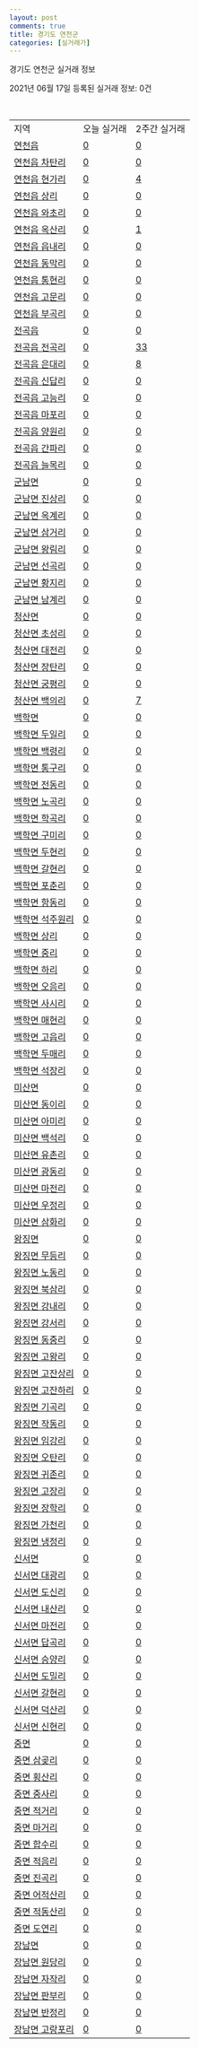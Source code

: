 ```yaml
---
layout: post
comments: true
title: 경기도 연천군
categories: [실거래가]
---
```


경기도 연천군 실거래 정보

2021년 06월 17일 등록된 실거래 정보: 0건

<script type="text/javascript">
  google.charts.load('current', {'packages':['corechart']});
  google.charts.setOnLoadCallback(drawChart);

  function drawChart() {
    var data = google.visualization.arrayToDataTable([['거래일', '매매', '전월세', '전매'], ['2021-03', 0, 3, 0], ['2021-04', 14, 4, 0], ['2021-05', 23, 6, 0], ['2021-06', 3, 0, 0]]);

    var options = {
      title: '최근 유형별 거래량 추이',
      legend: { position: 'bottom' }
    };

    var chart = new google.visualization.LineChart(document.getElementById('columnchart_material'));
    chart.draw(data, (options));
  }
</script>

<div id="columnchart_material" style="width: 450px; margin-left: -35px"></div>
<br>
<table class="sortable">
  <tr>
    <td>지역</td>
    <td>오늘 실거래</td>
    <td>2주간 실거래</td>
  </tr>

  
  <tr class="item">
    <td><a href="4180025000.html">연천읍</a></td>
    <td><a href="4180025000.html">0</a></td>
    <td><a href="4180025000.html">0</a></td>
  </tr>
    

  <tr class="item">
    <td><a href="4180025021.html">연천읍 차탄리</a></td>
    <td><a href="4180025021.html">0</a></td>
    <td><a href="4180025021.html">0</a></td>
  </tr>
    

  <tr class="item">
    <td><a href="4180025022.html">연천읍 현가리</a></td>
    <td><a href="4180025022.html">0</a></td>
    <td><a href="4180025022.html">4</a></td>
  </tr>
    

  <tr class="item">
    <td><a href="4180025023.html">연천읍 상리</a></td>
    <td><a href="4180025023.html">0</a></td>
    <td><a href="4180025023.html">0</a></td>
  </tr>
    

  <tr class="item">
    <td><a href="4180025024.html">연천읍 와초리</a></td>
    <td><a href="4180025024.html">0</a></td>
    <td><a href="4180025024.html">0</a></td>
  </tr>
    

  <tr class="item">
    <td><a href="4180025025.html">연천읍 옥산리</a></td>
    <td><a href="4180025025.html">0</a></td>
    <td><a href="4180025025.html">1</a></td>
  </tr>
    

  <tr class="item">
    <td><a href="4180025026.html">연천읍 읍내리</a></td>
    <td><a href="4180025026.html">0</a></td>
    <td><a href="4180025026.html">0</a></td>
  </tr>
    

  <tr class="item">
    <td><a href="4180025027.html">연천읍 동막리</a></td>
    <td><a href="4180025027.html">0</a></td>
    <td><a href="4180025027.html">0</a></td>
  </tr>
    

  <tr class="item">
    <td><a href="4180025028.html">연천읍 통현리</a></td>
    <td><a href="4180025028.html">0</a></td>
    <td><a href="4180025028.html">0</a></td>
  </tr>
    

  <tr class="item">
    <td><a href="4180025029.html">연천읍 고문리</a></td>
    <td><a href="4180025029.html">0</a></td>
    <td><a href="4180025029.html">0</a></td>
  </tr>
    

  <tr class="item">
    <td><a href="4180025030.html">연천읍 부곡리</a></td>
    <td><a href="4180025030.html">0</a></td>
    <td><a href="4180025030.html">0</a></td>
  </tr>
    

  <tr class="item">
    <td><a href="4180025300.html">전곡읍</a></td>
    <td><a href="4180025300.html">0</a></td>
    <td><a href="4180025300.html">0</a></td>
  </tr>
    

  <tr class="item">
    <td><a href="4180025321.html">전곡읍 전곡리</a></td>
    <td><a href="4180025321.html">0</a></td>
    <td><a href="4180025321.html">33</a></td>
  </tr>
    

  <tr class="item">
    <td><a href="4180025322.html">전곡읍 은대리</a></td>
    <td><a href="4180025322.html">0</a></td>
    <td><a href="4180025322.html">8</a></td>
  </tr>
    

  <tr class="item">
    <td><a href="4180025323.html">전곡읍 신답리</a></td>
    <td><a href="4180025323.html">0</a></td>
    <td><a href="4180025323.html">0</a></td>
  </tr>
    

  <tr class="item">
    <td><a href="4180025324.html">전곡읍 고능리</a></td>
    <td><a href="4180025324.html">0</a></td>
    <td><a href="4180025324.html">0</a></td>
  </tr>
    

  <tr class="item">
    <td><a href="4180025325.html">전곡읍 마포리</a></td>
    <td><a href="4180025325.html">0</a></td>
    <td><a href="4180025325.html">0</a></td>
  </tr>
    

  <tr class="item">
    <td><a href="4180025326.html">전곡읍 양원리</a></td>
    <td><a href="4180025326.html">0</a></td>
    <td><a href="4180025326.html">0</a></td>
  </tr>
    

  <tr class="item">
    <td><a href="4180025327.html">전곡읍 간파리</a></td>
    <td><a href="4180025327.html">0</a></td>
    <td><a href="4180025327.html">0</a></td>
  </tr>
    

  <tr class="item">
    <td><a href="4180025328.html">전곡읍 늘목리</a></td>
    <td><a href="4180025328.html">0</a></td>
    <td><a href="4180025328.html">0</a></td>
  </tr>
    

  <tr class="item">
    <td><a href="4180031000.html">군남면</a></td>
    <td><a href="4180031000.html">0</a></td>
    <td><a href="4180031000.html">0</a></td>
  </tr>
    

  <tr class="item">
    <td><a href="4180031021.html">군남면 진상리</a></td>
    <td><a href="4180031021.html">0</a></td>
    <td><a href="4180031021.html">0</a></td>
  </tr>
    

  <tr class="item">
    <td><a href="4180031022.html">군남면 옥계리</a></td>
    <td><a href="4180031022.html">0</a></td>
    <td><a href="4180031022.html">0</a></td>
  </tr>
    

  <tr class="item">
    <td><a href="4180031023.html">군남면 삼거리</a></td>
    <td><a href="4180031023.html">0</a></td>
    <td><a href="4180031023.html">0</a></td>
  </tr>
    

  <tr class="item">
    <td><a href="4180031024.html">군남면 왕림리</a></td>
    <td><a href="4180031024.html">0</a></td>
    <td><a href="4180031024.html">0</a></td>
  </tr>
    

  <tr class="item">
    <td><a href="4180031025.html">군남면 선곡리</a></td>
    <td><a href="4180031025.html">0</a></td>
    <td><a href="4180031025.html">0</a></td>
  </tr>
    

  <tr class="item">
    <td><a href="4180031026.html">군남면 황지리</a></td>
    <td><a href="4180031026.html">0</a></td>
    <td><a href="4180031026.html">0</a></td>
  </tr>
    

  <tr class="item">
    <td><a href="4180031027.html">군남면 남계리</a></td>
    <td><a href="4180031027.html">0</a></td>
    <td><a href="4180031027.html">0</a></td>
  </tr>
    

  <tr class="item">
    <td><a href="4180032000.html">청산면</a></td>
    <td><a href="4180032000.html">0</a></td>
    <td><a href="4180032000.html">0</a></td>
  </tr>
    

  <tr class="item">
    <td><a href="4180032021.html">청산면 초성리</a></td>
    <td><a href="4180032021.html">0</a></td>
    <td><a href="4180032021.html">0</a></td>
  </tr>
    

  <tr class="item">
    <td><a href="4180032022.html">청산면 대전리</a></td>
    <td><a href="4180032022.html">0</a></td>
    <td><a href="4180032022.html">0</a></td>
  </tr>
    

  <tr class="item">
    <td><a href="4180032023.html">청산면 장탄리</a></td>
    <td><a href="4180032023.html">0</a></td>
    <td><a href="4180032023.html">0</a></td>
  </tr>
    

  <tr class="item">
    <td><a href="4180032024.html">청산면 궁평리</a></td>
    <td><a href="4180032024.html">0</a></td>
    <td><a href="4180032024.html">0</a></td>
  </tr>
    

  <tr class="item">
    <td><a href="4180032025.html">청산면 백의리</a></td>
    <td><a href="4180032025.html">0</a></td>
    <td><a href="4180032025.html">7</a></td>
  </tr>
    

  <tr class="item">
    <td><a href="4180033000.html">백학면</a></td>
    <td><a href="4180033000.html">0</a></td>
    <td><a href="4180033000.html">0</a></td>
  </tr>
    

  <tr class="item">
    <td><a href="4180033021.html">백학면 두일리</a></td>
    <td><a href="4180033021.html">0</a></td>
    <td><a href="4180033021.html">0</a></td>
  </tr>
    

  <tr class="item">
    <td><a href="4180033022.html">백학면 백령리</a></td>
    <td><a href="4180033022.html">0</a></td>
    <td><a href="4180033022.html">0</a></td>
  </tr>
    

  <tr class="item">
    <td><a href="4180033023.html">백학면 통구리</a></td>
    <td><a href="4180033023.html">0</a></td>
    <td><a href="4180033023.html">0</a></td>
  </tr>
    

  <tr class="item">
    <td><a href="4180033024.html">백학면 전동리</a></td>
    <td><a href="4180033024.html">0</a></td>
    <td><a href="4180033024.html">0</a></td>
  </tr>
    

  <tr class="item">
    <td><a href="4180033025.html">백학면 노곡리</a></td>
    <td><a href="4180033025.html">0</a></td>
    <td><a href="4180033025.html">0</a></td>
  </tr>
    

  <tr class="item">
    <td><a href="4180033026.html">백학면 학곡리</a></td>
    <td><a href="4180033026.html">0</a></td>
    <td><a href="4180033026.html">0</a></td>
  </tr>
    

  <tr class="item">
    <td><a href="4180033027.html">백학면 구미리</a></td>
    <td><a href="4180033027.html">0</a></td>
    <td><a href="4180033027.html">0</a></td>
  </tr>
    

  <tr class="item">
    <td><a href="4180033028.html">백학면 두현리</a></td>
    <td><a href="4180033028.html">0</a></td>
    <td><a href="4180033028.html">0</a></td>
  </tr>
    

  <tr class="item">
    <td><a href="4180033029.html">백학면 갈현리</a></td>
    <td><a href="4180033029.html">0</a></td>
    <td><a href="4180033029.html">0</a></td>
  </tr>
    

  <tr class="item">
    <td><a href="4180033030.html">백학면 포춘리</a></td>
    <td><a href="4180033030.html">0</a></td>
    <td><a href="4180033030.html">0</a></td>
  </tr>
    

  <tr class="item">
    <td><a href="4180033031.html">백학면 항동리</a></td>
    <td><a href="4180033031.html">0</a></td>
    <td><a href="4180033031.html">0</a></td>
  </tr>
    

  <tr class="item">
    <td><a href="4180033033.html">백학면 석주원리</a></td>
    <td><a href="4180033033.html">0</a></td>
    <td><a href="4180033033.html">0</a></td>
  </tr>
    

  <tr class="item">
    <td><a href="4180033034.html">백학면 상리</a></td>
    <td><a href="4180033034.html">0</a></td>
    <td><a href="4180033034.html">0</a></td>
  </tr>
    

  <tr class="item">
    <td><a href="4180033035.html">백학면 중리</a></td>
    <td><a href="4180033035.html">0</a></td>
    <td><a href="4180033035.html">0</a></td>
  </tr>
    

  <tr class="item">
    <td><a href="4180033036.html">백학면 하리</a></td>
    <td><a href="4180033036.html">0</a></td>
    <td><a href="4180033036.html">0</a></td>
  </tr>
    

  <tr class="item">
    <td><a href="4180033037.html">백학면 오음리</a></td>
    <td><a href="4180033037.html">0</a></td>
    <td><a href="4180033037.html">0</a></td>
  </tr>
    

  <tr class="item">
    <td><a href="4180033038.html">백학면 사시리</a></td>
    <td><a href="4180033038.html">0</a></td>
    <td><a href="4180033038.html">0</a></td>
  </tr>
    

  <tr class="item">
    <td><a href="4180033039.html">백학면 매현리</a></td>
    <td><a href="4180033039.html">0</a></td>
    <td><a href="4180033039.html">0</a></td>
  </tr>
    

  <tr class="item">
    <td><a href="4180033040.html">백학면 고읍리</a></td>
    <td><a href="4180033040.html">0</a></td>
    <td><a href="4180033040.html">0</a></td>
  </tr>
    

  <tr class="item">
    <td><a href="4180033041.html">백학면 두매리</a></td>
    <td><a href="4180033041.html">0</a></td>
    <td><a href="4180033041.html">0</a></td>
  </tr>
    

  <tr class="item">
    <td><a href="4180033046.html">백학면 석장리</a></td>
    <td><a href="4180033046.html">0</a></td>
    <td><a href="4180033046.html">0</a></td>
  </tr>
    

  <tr class="item">
    <td><a href="4180034000.html">미산면</a></td>
    <td><a href="4180034000.html">0</a></td>
    <td><a href="4180034000.html">0</a></td>
  </tr>
    

  <tr class="item">
    <td><a href="4180034021.html">미산면 동이리</a></td>
    <td><a href="4180034021.html">0</a></td>
    <td><a href="4180034021.html">0</a></td>
  </tr>
    

  <tr class="item">
    <td><a href="4180034022.html">미산면 아미리</a></td>
    <td><a href="4180034022.html">0</a></td>
    <td><a href="4180034022.html">0</a></td>
  </tr>
    

  <tr class="item">
    <td><a href="4180034023.html">미산면 백석리</a></td>
    <td><a href="4180034023.html">0</a></td>
    <td><a href="4180034023.html">0</a></td>
  </tr>
    

  <tr class="item">
    <td><a href="4180034024.html">미산면 유촌리</a></td>
    <td><a href="4180034024.html">0</a></td>
    <td><a href="4180034024.html">0</a></td>
  </tr>
    

  <tr class="item">
    <td><a href="4180034025.html">미산면 광동리</a></td>
    <td><a href="4180034025.html">0</a></td>
    <td><a href="4180034025.html">0</a></td>
  </tr>
    

  <tr class="item">
    <td><a href="4180034026.html">미산면 마전리</a></td>
    <td><a href="4180034026.html">0</a></td>
    <td><a href="4180034026.html">0</a></td>
  </tr>
    

  <tr class="item">
    <td><a href="4180034027.html">미산면 우정리</a></td>
    <td><a href="4180034027.html">0</a></td>
    <td><a href="4180034027.html">0</a></td>
  </tr>
    

  <tr class="item">
    <td><a href="4180034028.html">미산면 삼화리</a></td>
    <td><a href="4180034028.html">0</a></td>
    <td><a href="4180034028.html">0</a></td>
  </tr>
    

  <tr class="item">
    <td><a href="4180035000.html">왕징면</a></td>
    <td><a href="4180035000.html">0</a></td>
    <td><a href="4180035000.html">0</a></td>
  </tr>
    

  <tr class="item">
    <td><a href="4180035021.html">왕징면 무등리</a></td>
    <td><a href="4180035021.html">0</a></td>
    <td><a href="4180035021.html">0</a></td>
  </tr>
    

  <tr class="item">
    <td><a href="4180035022.html">왕징면 노동리</a></td>
    <td><a href="4180035022.html">0</a></td>
    <td><a href="4180035022.html">0</a></td>
  </tr>
    

  <tr class="item">
    <td><a href="4180035023.html">왕징면 북삼리</a></td>
    <td><a href="4180035023.html">0</a></td>
    <td><a href="4180035023.html">0</a></td>
  </tr>
    

  <tr class="item">
    <td><a href="4180035024.html">왕징면 강내리</a></td>
    <td><a href="4180035024.html">0</a></td>
    <td><a href="4180035024.html">0</a></td>
  </tr>
    

  <tr class="item">
    <td><a href="4180035025.html">왕징면 강서리</a></td>
    <td><a href="4180035025.html">0</a></td>
    <td><a href="4180035025.html">0</a></td>
  </tr>
    

  <tr class="item">
    <td><a href="4180035026.html">왕징면 동중리</a></td>
    <td><a href="4180035026.html">0</a></td>
    <td><a href="4180035026.html">0</a></td>
  </tr>
    

  <tr class="item">
    <td><a href="4180035027.html">왕징면 고왕리</a></td>
    <td><a href="4180035027.html">0</a></td>
    <td><a href="4180035027.html">0</a></td>
  </tr>
    

  <tr class="item">
    <td><a href="4180035028.html">왕징면 고잔상리</a></td>
    <td><a href="4180035028.html">0</a></td>
    <td><a href="4180035028.html">0</a></td>
  </tr>
    

  <tr class="item">
    <td><a href="4180035029.html">왕징면 고잔하리</a></td>
    <td><a href="4180035029.html">0</a></td>
    <td><a href="4180035029.html">0</a></td>
  </tr>
    

  <tr class="item">
    <td><a href="4180035030.html">왕징면 기곡리</a></td>
    <td><a href="4180035030.html">0</a></td>
    <td><a href="4180035030.html">0</a></td>
  </tr>
    

  <tr class="item">
    <td><a href="4180035031.html">왕징면 작동리</a></td>
    <td><a href="4180035031.html">0</a></td>
    <td><a href="4180035031.html">0</a></td>
  </tr>
    

  <tr class="item">
    <td><a href="4180035032.html">왕징면 임강리</a></td>
    <td><a href="4180035032.html">0</a></td>
    <td><a href="4180035032.html">0</a></td>
  </tr>
    

  <tr class="item">
    <td><a href="4180035033.html">왕징면 오탄리</a></td>
    <td><a href="4180035033.html">0</a></td>
    <td><a href="4180035033.html">0</a></td>
  </tr>
    

  <tr class="item">
    <td><a href="4180035034.html">왕징면 귀존리</a></td>
    <td><a href="4180035034.html">0</a></td>
    <td><a href="4180035034.html">0</a></td>
  </tr>
    

  <tr class="item">
    <td><a href="4180035035.html">왕징면 고장리</a></td>
    <td><a href="4180035035.html">0</a></td>
    <td><a href="4180035035.html">0</a></td>
  </tr>
    

  <tr class="item">
    <td><a href="4180035036.html">왕징면 장학리</a></td>
    <td><a href="4180035036.html">0</a></td>
    <td><a href="4180035036.html">0</a></td>
  </tr>
    

  <tr class="item">
    <td><a href="4180035037.html">왕징면 가천리</a></td>
    <td><a href="4180035037.html">0</a></td>
    <td><a href="4180035037.html">0</a></td>
  </tr>
    

  <tr class="item">
    <td><a href="4180035038.html">왕징면 냉정리</a></td>
    <td><a href="4180035038.html">0</a></td>
    <td><a href="4180035038.html">0</a></td>
  </tr>
    

  <tr class="item">
    <td><a href="4180036000.html">신서면</a></td>
    <td><a href="4180036000.html">0</a></td>
    <td><a href="4180036000.html">0</a></td>
  </tr>
    

  <tr class="item">
    <td><a href="4180036021.html">신서면 대광리</a></td>
    <td><a href="4180036021.html">0</a></td>
    <td><a href="4180036021.html">0</a></td>
  </tr>
    

  <tr class="item">
    <td><a href="4180036022.html">신서면 도신리</a></td>
    <td><a href="4180036022.html">0</a></td>
    <td><a href="4180036022.html">0</a></td>
  </tr>
    

  <tr class="item">
    <td><a href="4180036023.html">신서면 내산리</a></td>
    <td><a href="4180036023.html">0</a></td>
    <td><a href="4180036023.html">0</a></td>
  </tr>
    

  <tr class="item">
    <td><a href="4180036024.html">신서면 마전리</a></td>
    <td><a href="4180036024.html">0</a></td>
    <td><a href="4180036024.html">0</a></td>
  </tr>
    

  <tr class="item">
    <td><a href="4180036025.html">신서면 답곡리</a></td>
    <td><a href="4180036025.html">0</a></td>
    <td><a href="4180036025.html">0</a></td>
  </tr>
    

  <tr class="item">
    <td><a href="4180036026.html">신서면 승양리</a></td>
    <td><a href="4180036026.html">0</a></td>
    <td><a href="4180036026.html">0</a></td>
  </tr>
    

  <tr class="item">
    <td><a href="4180036027.html">신서면 도밀리</a></td>
    <td><a href="4180036027.html">0</a></td>
    <td><a href="4180036027.html">0</a></td>
  </tr>
    

  <tr class="item">
    <td><a href="4180036028.html">신서면 갈현리</a></td>
    <td><a href="4180036028.html">0</a></td>
    <td><a href="4180036028.html">0</a></td>
  </tr>
    

  <tr class="item">
    <td><a href="4180036029.html">신서면 덕산리</a></td>
    <td><a href="4180036029.html">0</a></td>
    <td><a href="4180036029.html">0</a></td>
  </tr>
    

  <tr class="item">
    <td><a href="4180036030.html">신서면 신현리</a></td>
    <td><a href="4180036030.html">0</a></td>
    <td><a href="4180036030.html">0</a></td>
  </tr>
    

  <tr class="item">
    <td><a href="4180037000.html">중면</a></td>
    <td><a href="4180037000.html">0</a></td>
    <td><a href="4180037000.html">0</a></td>
  </tr>
    

  <tr class="item">
    <td><a href="4180037021.html">중면 삼곶리</a></td>
    <td><a href="4180037021.html">0</a></td>
    <td><a href="4180037021.html">0</a></td>
  </tr>
    

  <tr class="item">
    <td><a href="4180037022.html">중면 횡산리</a></td>
    <td><a href="4180037022.html">0</a></td>
    <td><a href="4180037022.html">0</a></td>
  </tr>
    

  <tr class="item">
    <td><a href="4180037023.html">중면 중사리</a></td>
    <td><a href="4180037023.html">0</a></td>
    <td><a href="4180037023.html">0</a></td>
  </tr>
    

  <tr class="item">
    <td><a href="4180037024.html">중면 적거리</a></td>
    <td><a href="4180037024.html">0</a></td>
    <td><a href="4180037024.html">0</a></td>
  </tr>
    

  <tr class="item">
    <td><a href="4180037025.html">중면 마거리</a></td>
    <td><a href="4180037025.html">0</a></td>
    <td><a href="4180037025.html">0</a></td>
  </tr>
    

  <tr class="item">
    <td><a href="4180037026.html">중면 합수리</a></td>
    <td><a href="4180037026.html">0</a></td>
    <td><a href="4180037026.html">0</a></td>
  </tr>
    

  <tr class="item">
    <td><a href="4180037027.html">중면 적음리</a></td>
    <td><a href="4180037027.html">0</a></td>
    <td><a href="4180037027.html">0</a></td>
  </tr>
    

  <tr class="item">
    <td><a href="4180037028.html">중면 진곡리</a></td>
    <td><a href="4180037028.html">0</a></td>
    <td><a href="4180037028.html">0</a></td>
  </tr>
    

  <tr class="item">
    <td><a href="4180037029.html">중면 어적산리</a></td>
    <td><a href="4180037029.html">0</a></td>
    <td><a href="4180037029.html">0</a></td>
  </tr>
    

  <tr class="item">
    <td><a href="4180037030.html">중면 적동산리</a></td>
    <td><a href="4180037030.html">0</a></td>
    <td><a href="4180037030.html">0</a></td>
  </tr>
    

  <tr class="item">
    <td><a href="4180037031.html">중면 도연리</a></td>
    <td><a href="4180037031.html">0</a></td>
    <td><a href="4180037031.html">0</a></td>
  </tr>
    

  <tr class="item">
    <td><a href="4180038000.html">장남면</a></td>
    <td><a href="4180038000.html">0</a></td>
    <td><a href="4180038000.html">0</a></td>
  </tr>
    

  <tr class="item">
    <td><a href="4180038021.html">장남면 원당리</a></td>
    <td><a href="4180038021.html">0</a></td>
    <td><a href="4180038021.html">0</a></td>
  </tr>
    

  <tr class="item">
    <td><a href="4180038022.html">장남면 자작리</a></td>
    <td><a href="4180038022.html">0</a></td>
    <td><a href="4180038022.html">0</a></td>
  </tr>
    

  <tr class="item">
    <td><a href="4180038023.html">장남면 판부리</a></td>
    <td><a href="4180038023.html">0</a></td>
    <td><a href="4180038023.html">0</a></td>
  </tr>
    

  <tr class="item">
    <td><a href="4180038024.html">장남면 반정리</a></td>
    <td><a href="4180038024.html">0</a></td>
    <td><a href="4180038024.html">0</a></td>
  </tr>
    

  <tr class="item">
    <td><a href="4180038025.html">장남면 고랑포리</a></td>
    <td><a href="4180038025.html">0</a></td>
    <td><a href="4180038025.html">0</a></td>
  </tr>
    


</table>


    